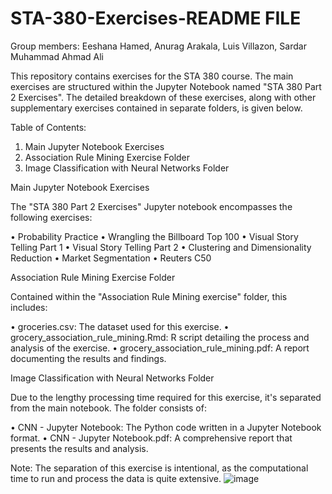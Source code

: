 # STA-380-Exercises-README FILE
Group members: Eeshana Hamed, Anurag Arakala, Luis Villazon, Sardar Muhammad Ahmad Ali

This repository contains exercises for the STA 380 course. The main exercises are structured within the Jupyter Notebook named "STA 380 Part 2 Exercises". The detailed breakdown of these exercises, along with other supplementary exercises contained in separate folders, is given below.

Table of Contents:
1.	Main Jupyter Notebook Exercises
2.	Association Rule Mining Exercise Folder
3.	Image Classification with Neural Networks Folder

Main Jupyter Notebook Exercises

The "STA 380 Part 2 Exercises" Jupyter notebook encompasses the following exercises:

•	Probability Practice
•	Wrangling the Billboard Top 100
•	Visual Story Telling Part 1
•	Visual Story Telling Part 2
•	Clustering and Dimensionality Reduction
•	Market Segmentation
•	Reuters C50

Association Rule Mining Exercise Folder

Contained within the "Association Rule Mining exercise" folder, this includes:

•	groceries.csv: The dataset used for this exercise.
•	grocery_association_rule_mining.Rmd: R script detailing the process and analysis of the exercise.
•	grocery_association_rule_mining.pdf: A report documenting the results and findings.

Image Classification with Neural Networks Folder

Due to the lengthy processing time required for this exercise, it's separated from the main notebook. The folder consists of:

•	CNN - Jupyter Notebook: The Python code written in a Jupyter Notebook format.
•	CNN - Jupyter Notebook.pdf: A comprehensive report that presents the results and analysis.

Note: The separation of this exercise is intentional, as the computational time to run and process the data is quite extensive.
![image](https://github.com/lvisa/STA-380-Exercises-/assets/134125131/cf4d202d-61c9-4d34-8abe-fef0706731b4)
